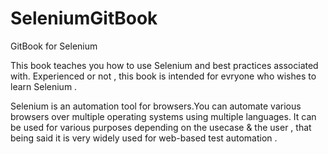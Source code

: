 SeleniumGitBook
===============

GitBook for Selenium

This book teaches you how to use Selenium and best practices associated with. Experienced or not , this book is intended for evryone who wishes to learn Selenium .


Selenium is an automation tool for browsers.You can automate various browsers over multiple operating systems using multiple languages. It can be used for various purposes depending on the usecase & the user , that being said it is very widely used for web-based test automation .
